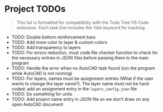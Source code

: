 # Project TODOs

> This list is formatted for compatibility with the Todo Tree VS Code extension. Each task line includes the `TODO` keyword for tracking.

- TODO: Double bottom reinforcement bars  
- TODO: Add more color to layer & custom colors  
- TODO: Add transparency to layers  
- TODO: For errors reduction, must code file checker function to check for the necessary entries in JSON files before passing them to the main program  
- TODO: Handle the error when no AutoCAD task found (run the program while AutoCAD is not running)  
- TODO: For layers, names must be assignment entries (What if the user wants to change the layer name?). The layer name must not be hard-coded; add an assignment entry in the `layers_config.json` file  
- TODO: Do something for units  
- TODO: Add project name entry in JSON file so we don't draw on any open AutoCAD document  
